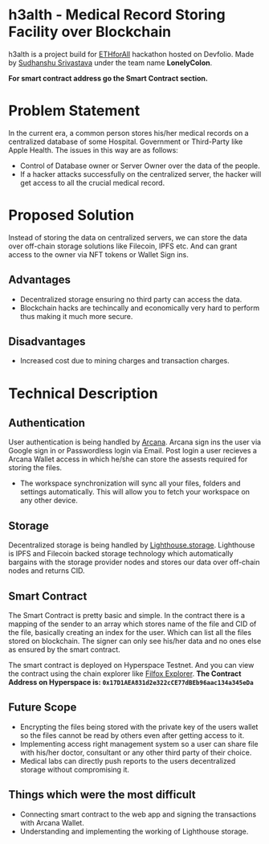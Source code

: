 # h3alth - Medical Record Storing Facility over Blockchain

h3alth is a project build for [ETHforAll](https://ethforall.devfolio.co/overview) hackathon hosted on Devfolio. Made by [Sudhanshu Srivastava](https://github.com/Codered9/) under the team name **LonelyColon**. 

**For smart contract address go the Smart Contract section.**

# Problem Statement

In the current era, a common person stores his/her medical records on a centralized database of some Hospital. Government or Third-Party like Apple Health. The issues in this way are as follows:

 - Control of Database owner or Server Owner over the data of the people.
 - If a hacker attacks successfully on the centralized server, the hacker will get access to all the crucial medical record.

# Proposed Solution

Instead of storing the data on centralized servers, we can store the data over off-chain storage solutions like Filecoin, IPFS etc. And can grant access to the owner via NFT tokens or Wallet Sign ins.

## Advantages

 - Decentralized storage ensuring no third party can access the data.
 - Blockchain hacks are techincally and economically very hard to perform thus making it much more secure.
 

## Disadvantages

- Increased cost due to mining charges and transaction charges.


# Technical Description

## Authentication

User authentication is being handled by [Arcana](https://www.arcana.network/). Arcana sign ins the user via Google sign in or Passwordless login via Email. Post login a user recieves a Arcana Wallet access in which he/she can store the assests required for storing the files.
- The workspace synchronization will sync all your files, folders and settings automatically. This will allow you to fetch your workspace on any other device.

## Storage

Decentralized storage is being handled by [Lighthouse.storage](https://www.lighthouse.storage/). Lighthouse is IPFS and Filecoin backed storage technology which automatically bargains with the storage provider nodes and stores our data over off-chain nodes and returns CID.

## Smart Contract

The Smart Contract is pretty basic and simple. In the contract there is a mapping of the sender to an array which stores name of the file and CID of the file, basically creating an index for the user. Which can list all the files stored on blockchain. The signer can only see his/her data and no ones else as ensured by the smart contract.

The smart contract is deployed on Hyperspace Testnet. And you can view the contract using the chain explorer like [Filfox Explorer](https://hyperspace.filfox.info/en/address/0x17D1AEA831d2e322cCE77dBEb96aac134a345eDa).
**The Contract Address on Hyperspace is: `0x17D1AEA831d2e322cCE77dBEb96aac134a345eDa`**


## Future Scope
- Encrypting the files being stored with the private key of the users wallet so the files cannot be read by others even after getting access to it.
- Implementing access right management system so a user can share file with his/her doctor, consultant or any other third party of their choice.
- Medical labs can directly push reports to the users decentralized storage without compromising it.

## Things which were the most difficult
- Connecting smart contract to the web app and signing the transactions with Arcana Wallet.
- Understanding and implementing the working of Lighthouse storage.